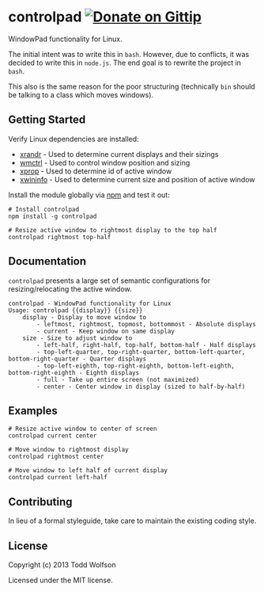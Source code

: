 # controlpad [![Donate on Gittip](http://badgr.co/gittip/twolfson.png)](https://www.gittip.com/twolfson/)

WindowPad functionality for Linux.

The initial intent was to write this in `bash`. However, due to conflicts, it was decided to write this in `node.js`. The end goal is to rewrite the project in `bash`.

This also is the same reason for the poor structuring (technically `bin` should be talking to a class which moves windows).

## Getting Started

Verify Linux dependencies are installed:

- [xrandr][xrandr] - Used to determine current displays and their sizings
- [wmctrl][wmctrl] - Used to control window position and sizing
- [xprop][xprop] - Used to determine id of active window
- [xwininfo][xwininfo] - Used to determine current size and position of active window

[xrandr]: http://linux.die.net/man/1/xrandr
[wmctrl]: http://tomas.styblo.name/wmctrl/
[xprop]: http://www.xfree86.org/current/xprop.1.html
[xwininfo]: http://www.xfree86.org/4.2.0/xwininfo.1.html

Install the module globally via [npm][npm] and test it out:
```
# Install controlpad
npm install -g controlpad

# Resize active window to rightmost display to the top half
controlpad rightmost top-half
```

[npm]: http://npmjs.org/

## Documentation
`controlpad` presents a large set of semantic configurations for resizing/relocating the active window.

```shell
controlpad - WindowPad functionality for Linux
Usage: controlpad {{display}} {{size}}
    display - Display to move window to
        - leftmost, rightmost, topmost, bottommost - Absolute displays
        - current - Keep window on same display
    size - Size to adjust window to
        - left-half, right-half, top-half, bottom-half - Half displays
        - top-left-quarter, top-right-quarter, bottom-left-quarter, bottom-right-quarter - Quarter displays
        - top-left-eighth, top-right-eighth, bottom-left-eighth, bottom-right-eighth - Eighth displays
        - full - Take up entire screen (not maximized)
        - center - Center window in display (sized to half-by-half)
```

## Examples
```shell
# Resize active window to center of screen
controlpad current center

# Move window to rightmost display
controlpad rightmost center

# Move window to left half of current display
controlpad current left-half
```

## Contributing
In lieu of a formal styleguide, take care to maintain the existing coding style.

## License
Copyright (c) 2013 Todd Wolfson

Licensed under the MIT license.
